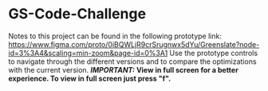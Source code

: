 # GS-Code-Challenge
Notes to this project can be found in the following prototype link: https://www.figma.com/proto/0iBQWLjR9crSrugnwx5dYu/Greenslate?node-id=3%3A4&scaling=min-zoom&page-id=0%3A1
Use the prototype controls to navigate through the different versions and to compare the optimizations with the current version.
***IMPORTANT:* View in full screen for a better experience. To view in full screen just press "f".**
